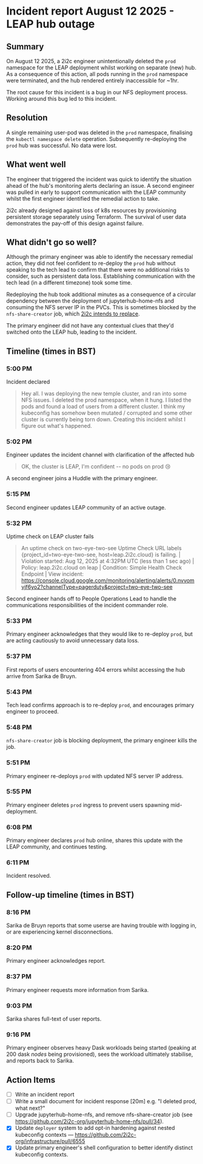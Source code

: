 # Incident report August 12 2025 - LEAP hub outage

## Summary
On August 12 2025, a 2i2c engineer unintentionally deleted the `prod` namespace for the LEAP deployment whilst working on separate (new) hub. As a consequence of this action, all pods running in the `prod` namespace were terminated, and the hub rendered entirely inaccessible for ~1hr. 

The root cause for this incident is a bug in our NFS deployment process. Working around this bug led to this incident. 

## Resolution
A single remaining user-pod was deleted in the `prod` namespace, finalising the `kubectl namespace delete` operation. Subsequently re-deploying the `prod` hub was successful. No data were lost.

## What went well
The engineer that triggered the incident was quick to identify the situation ahead of the hub's monitoring alerts declaring an issue. A second engineer was pulled in early to support communication with the LEAP community whilst the first engineer identified the remedial action to take.

2i2c already designed against loss of k8s resources by provisioning persistent storage separately using Terraform. The survival of user data demonstrates the pay-off of this design against failure.

## What didn't go so well?
Although the primary engineer was able to identify the necessary remedial action, they did not feel confident to re-deploy the `prod` hub without speaking to the tech lead to confirm that there were no additional risks to consider, such as persistent data loss. Establishing communication with the tech lead (in a different timezone) took some time.

Redeploying the hub took additional minutes as a consequence of a circular dependency between the deployment of jupyterhub-home-nfs and consuming the NFS server IP in the PVCs. This is sometimes blocked by the `nfs-share-creator` job, which [2i2c intends to replace](https://github.com/2i2c-org/infrastructure/issues/5560).

The primary engineer did not have any contextual clues that they'd switched onto the LEAP hub, leading to the incident.

## Timeline (times in BST)

### 5:00 PM
Incident declared
> Hey all. I was deploying the new temple cluster, and ran into some NFS issues.
I deleted the prod namespace, when it hung. I listed the pods and found a load of users from a different cluster. I think my kubeconfig has somehow been mutated / corrupted and some other cluster is currently being torn down.
Creating this incident whilst I figure out what's happened.

### 5:02 PM
Engineer updates the incident channel with clarification of the affected hub
> OK, the cluster is LEAP, I'm confident -- no pods on prod :cry:

A second engineer joins a Huddle with the primary engineer.

### 5:15 PM
Second engineer updates LEAP community of an active outage.

### 5:32 PM
Uptime check on LEAP cluster fails
> An uptime check on two-eye-two-see Uptime Check URL labels {project_id=two-eye-two-see, host=leap.2i2c.cloud} is failing. | Violation started: Aug 12, 2025 at 4:32PM UTC (less than 1 sec ago) | Policy: leap.2i2c.cloud on leap | Condition: Simple Health Check Endpoint | View incident: https://console.cloud.google.com/monitoring/alerting/alerts/0.nvvomvjf6yo2?channelType=pagerduty&project=two-eye-two-see

Second engineer hands off to People Operations Lead to handle the communications responsibilities of the incident commander role.

### 5:33 PM
Primary engineer acknowledges that they would like to re-deploy `prod`, but are acting cautiously to avoid unnecessary data loss.

### 5:37 PM
First reports of users encountering 404 errors whilst accessing the hub arrive from Sarika de Bruyn.

### 5:43 PM
Tech lead confirms approach is to re-deploy `prod`, and encourages primary engineer to proceed.

### 5:48 PM
`nfs-share-creator` job is blocking deployment, the primary engineer kills the job.

### 5:51 PM
Primary engineer re-deploys `prod` with updated NFS server IP address.

### 5:55 PM 
Primary engineer deletes `prod` ingress to prevent users spawning mid-deployment.

### 6:08 PM
Primary engineer declares `prod` hub online, shares this update with the LEAP community, and continues testing.

### 6:11 PM
Incident resolved.

## Follow-up timeline (times in BST)

### 8:16 PM
Sarika de Bruyn reports that some userse are having trouble with logging in, or are experiencing kernel disconnections.

### 8:20 PM
Primary engineer acknowledges report.

### 8:37 PM
Primary engineer requests more information from Sarika.

### 9:03 PM
Sarika shares full-text of user reports.

### 9:16 PM
Primary engineer observes heavy Dask workloads being started (peaking at 200 dask *nodes* being provisioned), sees the workload ultimately stabilise, and reports back to Sarika.

## Action Items
- [ ] Write an incident report
- [ ] Write a small document for incident response [20m] e.g. "I deleted prod, what next?"
- [ ] Upgrade jupyterhub-home-nfs, and remove nfs-share-creator job (see https://github.com/2i2c-org/jupyterhub-home-nfs/pull/34).
- [x] Update `deployer` system to add opt-in hardening against nested kubeconfig contexts — https://github.com/2i2c-org/infrastructure/pull/6555
- [x] Update primary engineer's shell configuration to better identify distinct kubeconfig contexts.
